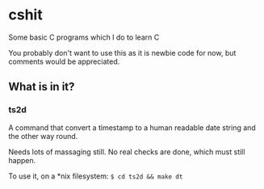 cshit
=====

Some basic C programs which I do to learn C

You probably don't want to use this as it is newbie code for now, but comments would be appreciated.

## What is in it?
### ts2d
A command that convert a timestamp to a human readable date string and the other way round.

Needs lots of massaging still. No real checks are done, which must still happen.

To use it, on a *nix filesystem:
`$ cd ts2d && make dt`

